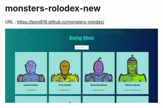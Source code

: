 # monsters-rolodex-new
URL : https://boni619.github.io/monsters-rolodex/


![myfile](https://raw.githubusercontent.com/Boni619/monsters-rolodex/main/demo.gif)
